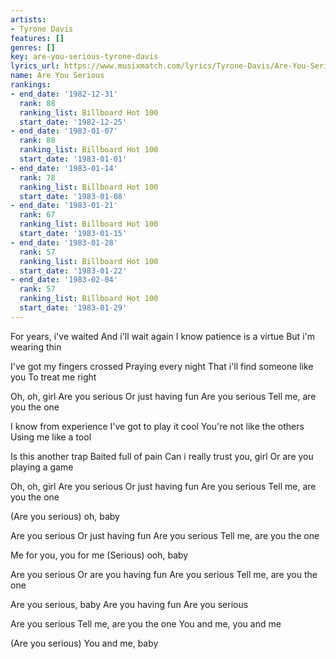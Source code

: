 ```yaml
---
artists:
- Tyrone Davis
features: []
genres: []
key: are-you-serious-tyrone-davis
lyrics_url: https://www.musixmatch.com/lyrics/Tyrone-Davis/Are-You-Serious
name: Are You Serious
rankings:
- end_date: '1982-12-31'
  rank: 88
  ranking_list: Billboard Hot 100
  start_date: '1982-12-25'
- end_date: '1983-01-07'
  rank: 88
  ranking_list: Billboard Hot 100
  start_date: '1983-01-01'
- end_date: '1983-01-14'
  rank: 78
  ranking_list: Billboard Hot 100
  start_date: '1983-01-08'
- end_date: '1983-01-21'
  rank: 67
  ranking_list: Billboard Hot 100
  start_date: '1983-01-15'
- end_date: '1983-01-28'
  rank: 57
  ranking_list: Billboard Hot 100
  start_date: '1983-01-22'
- end_date: '1983-02-04'
  rank: 57
  ranking_list: Billboard Hot 100
  start_date: '1983-01-29'
---
```

For years, i've waited
And i'll wait again
I know patience is a virtue
But i'm wearing thin

I've got my fingers crossed
Praying every night
That i'll find someone like you
To treat me right

Oh, oh, girl
Are you serious
Or just having fun
Are you serious
Tell me, are you the one

I know from experience
I've got to play it cool
You're not like the others
Using me like a tool

Is this another trap
Baited full of pain
Can i really trust you, girl
Or are you playing a game

Oh, oh, girl
Are you serious
Or just having fun
Are you serious
Tell me, are you the one

(Are you serious) oh, baby

Are you serious
Or just having fun
Are you serious
Tell me, are you the one

Me for you, you for me
(Serious) ooh, baby

Are you serious
Or are you having fun
Are you serious
Tell me, are you the one

Are you serious, baby
Are you having fun
Are you serious

Are you serious
Tell me, are you the one
You and me, you and me

(Are you serious)
You and me, baby
